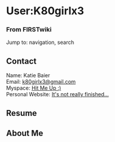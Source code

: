# User:K80girlx3

### From FIRSTwiki

Jump to: navigation, search


##  Contact

Name: Katie Baier  
Email: [k80girlx3@gmail.com](mailto:k80girlx3@gmail.com
"mailto:k80girlx3@gmail.com" )  
Myspace: [Hit Me Up :)](http://www.myspace.com/k80girlx3
"http://www.myspace.com/k80girlx3" )  
Personal Website: [It's not really
finished...](http://www.freewebs.com/k80girlx3
"http://www.freewebs.com/k80girlx3" )  


##  Resume


##  About Me

